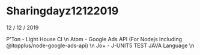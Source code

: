# Sharingdayz12122019

12 / 12 / 2019

P'Ton - Light House CI \\n
Atom - Google Ads API (For Nodejs Including @itopplus/node-google-ads-api) \\n
Jo+ - J-UNIT5 TEST JAVA Language \\n
